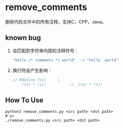 # remove_comments

删除代码文件中的所有注释，支持C，CPP，Java。

## known bug

1. 会匹配到字符串内部的注释符号：
    ```c
    "hello /* comments */ world"  -> "hello  world"
    ```
2. 换行符会产生影响：
    ```c
    // #define f(x)     \
        ((x) * (x))          ->  ((x) * (x))
    ```

## How To Use

```shell
python3 remove_comments.py <src path> <dst path>
# or
./remove_comments.py <src path> <dst path>
```